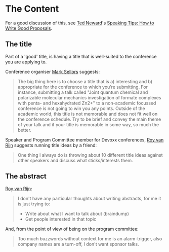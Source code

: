 # The Content

For a good discussion of this, see [Ted Neward](https://twitter.com/tedneward)'s [Speaking Tips: How to Write Good Proposals](http://blogs.tedneward.com/post/speaking-tips-proposals/).

## The title

Part of a 'good' title, is having a title that is well-suited to the conference you are applying to.

Conference organiser [Mark Sellors](https://twitter.com/sellorm) suggests:

> The big thing here is to choose a title that is a) interesting and b) appropriate for the conference to which you’re submitting. For instance, submitting a talk called "Joint quantum chemical and polarizable molecular mechanics investigation of formate complexes with penta- and hexahydrated Zn2+" to a non-academic focussed conference is not going to win you any points. Outside of the academic world, this title is not memorable and does not fit well on the conference schedule. Try to be brief and convey the main theme of your talk and if your title is memorable in some way, so much the better.

Speaker and Program Committee member for Devoxx conferences, [Roy van Rijn](https://twitter.com/royvanrijn) suggests running title ideas by a friend:
> One thing I always do is throwing about 10 different title ideas against other speakers and discuss what sticks/interests them.

## The abstract

[Roy van Rijn](https://twitter.com/royvanrijn):
> I don't have any particular thoughts about writing abstracts, for me it is just trying to: 
> - Write about what I want to talk about (braindump)
> - Get people interested in that topic

And, from the point of view of being on the program committee:

> Too much buzzwords without context for me is an alarm-trigger, also company names are a turn-off, I don't want sponsor talks.
